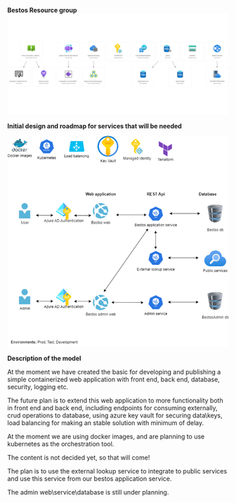 **Bestos Resource group**
![BESTOS-RG.png](/.attachments/BESTOS-RG-6ea624d4-df26-4ca2-8864-e83824cf7dd8.png)

**Initial design and roadmap for services that will be needed**


![init_model.png](/.attachments/init_model-8578359b-4a1b-4420-90a7-cfc71aa25b37.png)


**Description of the model**

At the moment we have created the basic for developing and publishing a simple containerized web application with front end, back end, database, security, logging etc.

The future plan is to extend this web application to more functionality both in front end and back end, including endpoints for consuming externally, crud operations to database, using azure key vault for securing data\keys, load balancing for making an stable solution with minimum of delay.

At the moment we are using docker images, and are planning to use kubernetes as the orchestration tool.

The content is not decided yet, so that will come!

The plan is to use the external lookup service to integrate to public services and use this service from our bestos application service.

The admin web\service\database is still under planning.